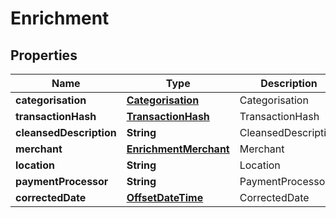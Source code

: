 
# Enrichment

## Properties
Name | Type | Description | Notes
------------ | ------------- | ------------- | -------------
**categorisation** | [**Categorisation**](Categorisation.md) | Categorisation |  [optional]
**transactionHash** | [**TransactionHash**](TransactionHash.md) | TransactionHash |  [optional]
**cleansedDescription** | **String** | CleansedDescription |  [optional]
**merchant** | [**EnrichmentMerchant**](EnrichmentMerchant.md) | Merchant |  [optional]
**location** | **String** | Location |  [optional]
**paymentProcessor** | **String** | PaymentProcessor |  [optional]
**correctedDate** | [**OffsetDateTime**](OffsetDateTime.md) | CorrectedDate |  [optional]



